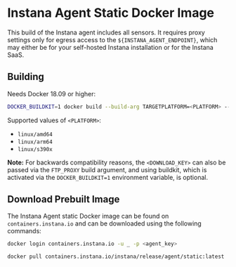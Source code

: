# Instana Agent Static Docker Image

This build of the Instana agent includes all sensors. It requires proxy settings only for egress access to the `${INSTANA_AGENT_ENDPOINT}`, which may either be for your self-hosted Instana installation or for the Instana SaaS.

## Building

Needs Docker 18.09 or higher:

```sh
DOCKER_BUILDKIT=1 docker build --build-arg TARGETPLATFORM=<PLATFORM> --build-arg DOWNLOAD_KEY=<DOWNLOAD_KEY> --no-cache . -t containers.instana.io/instana/release/agent/static
```

Supported values of `<PLATFORM>`:

* `linux/amd64`
* `linux/arm64`
* `linux/s390x`

**Note:** For backwards compatibility reasons, the `<DOWNLOAD_KEY>` can also be passed via the `FTP_PROXY` build argument, and using buildkit, which is activated via the `DOCKER_BUILDKIT=1` environment variable, is optional.

## Download Prebuilt Image

The Instana Agent static Docker image can be found on `containers.instana.io` and can be downloaded using the following commands:

```sh
docker login containers.instana.io -u _ -p <agent_key>

docker pull containers.instana.io/instana/release/agent/static:latest
```
